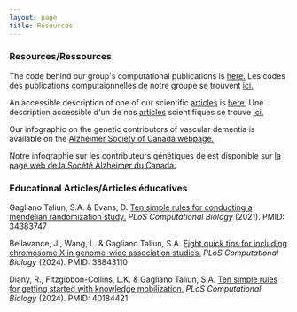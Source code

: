```yaml
---
layout: page
title: Resources
---
```


### Resources/Ressources

The code behind our group's computational publications is <a href="https://github.com/GaglianoTaliun-Lab"> here.</a> 
Les codes des publications computaionnelles de notre groupe se trouvent <a href="https://github.com/GaglianoTaliun-Lab"> ici.</a>

An accessible description of one of our scientific <a href="https://www.nature.com/articles/s42003-023-05113-5"> articles</a>  is <a href="https://communities.springernature.com/posts/using-bioinformatics-to-better-understand-the-relationship-between-the-immune-system-and-neurodegenerative-diseases"> here.</a>
Une description accessible d'un de nos <a href="https://www.nature.com/articles/s42003-023-05113-5">articles</a> scientifiques se trouve <a href="https://communities.springernature.com/posts/using-bioinformatics-to-better-understand-the-relationship-between-the-immune-system-and-neurodegenerative-diseases"> ici.</a>

Our infographic on the genetic contributors of vascular dementia is available on the <a href="https://alzheimer.ca/en/about-dementia/other-types-dementia/vascular-dementia?s_subsrc=pmax&utm_source=crossnetwork&utm_medium=google&utm_campaign=paid_general_media_F25&utm_content=donatenow_en&gad_source=1&gbraid=0AAAAAqe3wC3K1JrNCbIjLFmKUrpqxmBIf&gclid=EAIaIQobChMIhc_Awo3LiQMV1V9HAR2vuiSIEAAYASAAEgI2m_D_BwE">Alzheimer Society of Canada webpage.</a> 

Notre infographie sur les contributeurs génétiques de est disponible sur <a href="https://alzheimer.ca/fr/au-sujet-des-troubles-neurocognitifs/autres-troubles-neurocognitifs/les-troubles-neurocognitifs-0?gad_source=1&gbraid=0AAAAAqe3wC3K1JrNCbIjLFmKUrpqxmBIf&gclid=EAIaIQobChMIhc_Awo3LiQMV1V9HAR2vuiSIEAAYASAAEgI2m_D_BwE&s_subsrc=pmax&utm_campaign=paid_general_media_F25&utm_content=donatenow_en&utm_medium=google&utm_source=crossnetwork">la page web de la Socété Alzheimer du Canada.</a>


### Educational Articles/Articles éducatives

Gagliano Taliun, S.A. & Evans, D. <a href="https://journals.plos.org/ploscompbiol/article?id=10.1371/journal.pcbi.1009238">Ten simple rules for conducting a mendelian randomization study.</a> _PLoS Computational Biology_ (2021). PMID: 34383747

Bellavance, J., Wang, L. & Gagliano Taliun, S.A. <a href="https://journals.plos.org/ploscompbiol/article?id=10.1371/journal.pcbi.1012160">Eight quick tips for including chromosome X in genome-wide association studies.</a> _PLoS Computational Biology_ (2024). PMID: 38843110

Diany, R., Fitzgibbon-Collins, L.K. & Gagliano Taliun, S.A. <a href="https://journals.plos.org/ploscompbiol/article?id=10.1371/journal.pcbi.1012888">Ten simple rules for getting started with knowledge mobilization.</a> _PLoS Computational Biology_ (2024). PMID: 40184421
